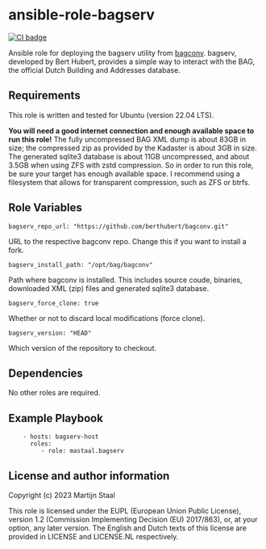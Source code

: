 ansible-role-bagserv
====================

[![CI badge](https://github.com/mastaal/ansible-role-bagserv/workflows/CI/badge.svg?event=push)](https://github.com/mastaal/ansible-role-bagserv/actions/workflows/ci.yml)

Ansible role for deploying the bagserv utility from [bagconv](https://github.com/berthubert/bagconv).
bagserv, developed by Bert Hubert, provides a simple way to interact with the BAG, the official Dutch Building and Addresses database.

Requirements
------------

This role is written and tested for Ubuntu (version 22.04 LTS).

**You will need a good internet connection and enough available space to run this role!**
The fully uncompressed BAG XML dump is about 83GB in size; the compressed zip
as provided by the Kadaster is about 3GB in size. The generated sqlite3 database is about 11GB uncompressed, and about 3.5GB when using ZFS with zstd compression. So in order to run this role, be sure your target has enough available space. I recommend using a filesystem that allows for transparent compression, such as ZFS or btrfs.

Role Variables
--------------

```
bagserv_repo_url: "https://github.com/berthubert/bagconv.git"
```
URL to the respective bagconv repo. Change this if you want to install a fork.

```
bagserv_install_path: "/opt/bag/bagconv"
```
Path where bagconv is installed. This includes source coude, binaries, downloaded XML (zip) files and generated sqlite3 database.

```
bagserv_force_clone: true
```
Whether or not to discard local modifications (force clone).

```
bagserv_version: "HEAD"
```
Which version of the repository to checkout.

Dependencies
------------

No other roles are required.

Example Playbook
----------------

```
    - hosts: bagserv-host
      roles:
         - role: mastaal.bagserv
```

License and author information
------------------------------

Copyright (c) 2023 Martijn Staal

This role is licensed under the EUPL (European Union Public License), version 1.2 (Commission Implementing Decision (EU) 2017/863), or, at your option, any later version. The English and Dutch texts of this license are provided in LICENSE and LICENSE.NL respectively.
